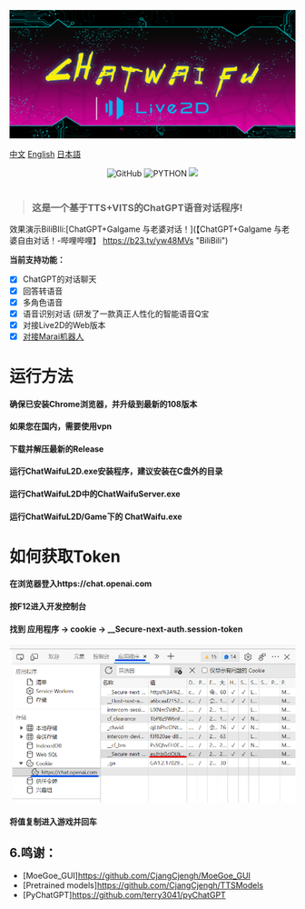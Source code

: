 ![cover](readme/chatwaifu.png)

[中文](README.md "中文") [English](eng-README.md "English") [日本語](jp-README.md "日本語")

<p align="center">
	<img alt="GitHub" src="https://img.shields.io/github/license/cjyaddone/ChatWaifu?color=red">
	<img src="https://img.shields.io/badge/Python-3.7|8|9|10-green" alt="PYTHON" >
  	<a href="https://app.fossa.com/projects/git%2Bgithub.com%2Fcjyaddone%2FChatWaifu?ref=badge_small" alt="FOSSA Status"><img src="https://app.fossa.com/api/projects/git%2Bgithub.com%2Fcjyaddone%2FChatWaifu.svg?type=small"/></a>
</p>

#


> ### 这是一个基于TTS+VITS的ChatGPT语音对话程序!

效果演示BiliBIli:[ChatGPT+Galgame 与老婆对话！](【ChatGPT+Galgame 与老婆自由对话！-哔哩哔哩】 https://b23.tv/yw48MVs "BiliBili")

**当前支持功能：**
* [x] ChatGPT的对话聊天
* [x] 回答转语音
* [x] 多角色语音
* [x] 语音识别对话 (研发了一款真正人性化的智能语音Q宝
* [x] 对接Live2D的Web版本
* [x] [对接Marai机器人](https://github.com/MuBai-He/ChatWaifu-marai)

# 运行方法
#### 确保已安装Chrome浏览器，并升级到最新的108版本
#### 如果您在国内，需要使用vpn
#### 下载并解压最新的Release
#### 运行ChatWaifuL2D.exe安装程序，建议安装在C盘外的目录
#### 运行ChatWaifuL2D中的ChatWaifuServer.exe
#### 运行ChatWaifuL2D/Game下的 ChatWaifu.exe

# 如何获取Token
#### 在浏览器登入https://chat.openai.com
#### 按F12进入开发控制台
#### 找到 应用程序 -> cookie -> __Secure-next-auth.session-token
![](readme/token.png)
#### 将值复制进入游戏并回车

## <span id="915">6.鸣谢：</span>
- [MoeGoe_GUI]https://github.com/CjangCjengh/MoeGoe_GUI
- [Pretrained models]https://github.com/CjangCjengh/TTSModels
- [PyChatGPT]https://github.com/terry3041/pyChatGPT
